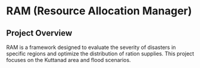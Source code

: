 # RAM (Resource Allocation Manager)

## Project Overview

RAM is a framework designed to evaluate the severity of disasters in specific regions and optimize the distribution of ration supplies. This project focuses on the Kuttanad area and flood scenarios.